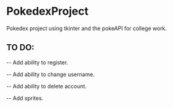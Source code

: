 # PokedexProject

Pokedex project using tkinter and the pokeAPI for college work.


## TO DO:

-- Add ability to register.

-- Add ability to change username.

-- Add ability to delete account.

-- Add sprites.
